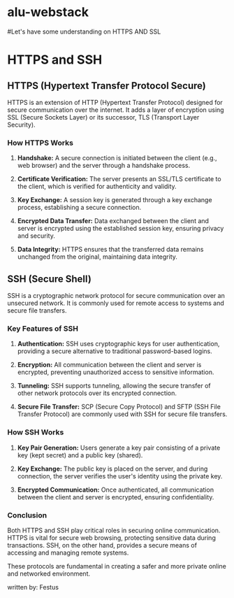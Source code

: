 # alu-webstack
#Let's have some understanding on HTTPS AND SSL

# HTTPS and SSH

## HTTPS (Hypertext Transfer Protocol Secure)

HTTPS is an extension of HTTP (Hypertext Transfer Protocol) designed for secure communication over the internet. It adds a layer of encryption using SSL (Secure Sockets Layer) or its successor, TLS (Transport Layer Security).

### How HTTPS Works

1. **Handshake:** A secure connection is initiated between the client (e.g., web browser) and the server through a handshake process.

2. **Certificate Verification:** The server presents an SSL/TLS certificate to the client, which is verified for authenticity and validity.

3. **Key Exchange:** A session key is generated through a key exchange process, establishing a secure connection.

4. **Encrypted Data Transfer:** Data exchanged between the client and server is encrypted using the established session key, ensuring privacy and security.

5. **Data Integrity:** HTTPS ensures that the transferred data remains unchanged from the original, maintaining data integrity.

## SSH (Secure Shell)

SSH is a cryptographic network protocol for secure communication over an unsecured network. It is commonly used for remote access to systems and secure file transfers.

### Key Features of SSH

1. **Authentication:** SSH uses cryptographic keys for user authentication, providing a secure alternative to traditional password-based logins.

2. **Encryption:** All communication between the client and server is encrypted, preventing unauthorized access to sensitive information.

3. **Tunneling:** SSH supports tunneling, allowing the secure transfer of other network protocols over its encrypted connection.

4. **Secure File Transfer:** SCP (Secure Copy Protocol) and SFTP (SSH File Transfer Protocol) are commonly used with SSH for secure file transfers.

### How SSH Works

1. **Key Pair Generation:** Users generate a key pair consisting of a private key (kept secret) and a public key (shared).

2. **Key Exchange:** The public key is placed on the server, and during connection, the server verifies the user's identity using the private key.

3. **Encrypted Communication:** Once authenticated, all communication between the client and server is encrypted, ensuring confidentiality.

### Conclusion

Both HTTPS and SSH play critical roles in securing online communication. HTTPS is vital for secure web browsing, protecting sensitive data during transactions. SSH, on the other hand, provides a secure means of accessing and managing remote systems.

These protocols are fundamental in creating a safer and more private online and networked environment.

written by: Festus
